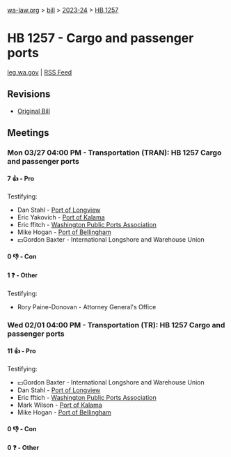 [wa-law.org](/) > [bill](/bill/) > [2023-24](/bill/2023-24/) > [HB 1257](/bill/2023-24/hb/1257/)

# HB 1257 - Cargo and passenger ports
[leg.wa.gov](https://app.leg.wa.gov/billsummary?BillNumber=1257&Year=2023&Initiative=false) | [RSS Feed](./rss.xml)

## Revisions
* [Original Bill](1/)

## Meetings
### Mon 03/27 04:00 PM - Transportation (TRAN): HB 1257 Cargo and passenger ports
#### 7 👍 - Pro
Testifying:
* Dan Stahl - [Port of Longview](/org/port_of_longview/)
* Eric Yakovich - [Port of Kalama](/org/port_of_kalama/)
* Eric ffitch - [Washington Public Ports Association](/org/washington_public_ports_association/)
* Mike Hogan - [Port of Bellingham](/org/port_of_bellingham/)
* 💵Gordon Baxter - International Longshore and Warehouse Union

#### 0 👎 - Con

#### 1 ❓ - Other
Testifying:
* Rory Paine-Donovan - Attorney General's Office

### Wed 02/01 04:00 PM - Transportation (TR): HB 1257 Cargo and passenger ports
#### 11 👍 - Pro
Testifying:
* 💵Gordon Baxter - International Longshore and Warehouse Union
* Dan Stahl - [Port of Longview](/org/port_of_longview/)
* Eric fftich - [Washington Public Ports Association](/org/washington_public_ports_association/)
* Mark Wilson - [Port of Kalama](/org/port_of_kalama/)
* Mike Hogan - [Port of Bellingham](/org/port_of_bellingham/)

#### 0 👎 - Con

#### 0 ❓ - Other
